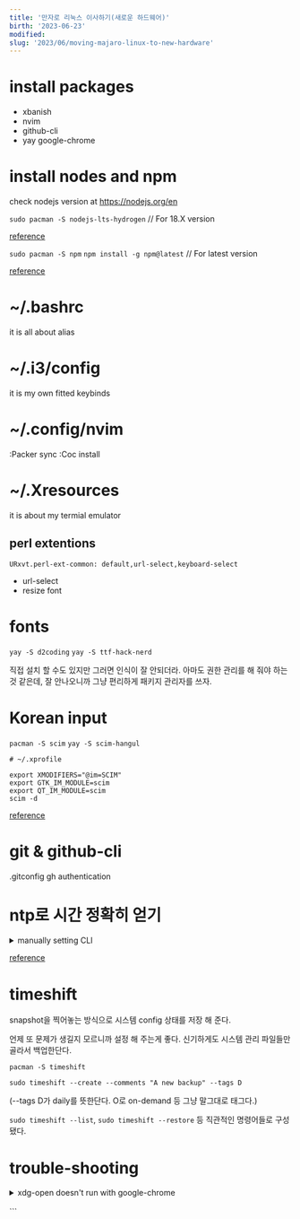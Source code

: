 ```yaml
---
title: '만자로 리눅스 이사하기(새로운 하드웨어)'
birth: '2023-06-23'
modified:
slug: '2023/06/moving-majaro-linux-to-new-hardware'
---
```


# install packages

- xbanish
- nvim
- github-cli
- yay google-chrome

# install nodes and npm

check nodejs version at https://nodejs.org/en

`sudo pacman -S nodejs-lts-hydrogen` // For 18.X version

[reference](https://wiki.archlinux.org/title/node.js)

`sudo pacman -S npm`
`npm install -g npm@latest` // For latest version

[reference](https://docs.npmjs.com/try-the-latest-stable-version-of-npm)

# ~/.bashrc

it is all about alias

# ~/.i3/config

it is my own fitted keybinds

# ~/.config/nvim

:Packer sync
:Coc install

# ~/.Xresources

it is about my termial emulator

## perl extentions

`URxvt.perl-ext-common: default,url-select,keyboard-select`

- url-select
- resize font

# fonts

`yay -S d2coding`
`yay -S ttf-hack-nerd`

직접 설치 할 수도 있지만 그러면 인식이 잘 안되더라. 아마도 권한 관리를 해 줘야 하는 것 같은데, 잘 안나오니까 그냥 편리하게 패키지 관리자를 쓰자.

# Korean input

`pacman -S scim`
`yay -S scim-hangul`

```
# ~/.xprofile

export XMODIFIERS="@im=SCIM"
export GTK_IM_MODULE=scim
export QT_IM_MODULE=scim
scim -d
```

[reference](https://dgkim5360.tistory.com/entry/basic-setup-of-korean-environment-for-arch-linux)

# git & github-cli

.gitconfig
gh authentication

# ntp로 시간 정확히 얻기

<details>
  <summary>manually setting CLI</summary>
  <div style="background-color: grey; padding: 10px; color: black">
  
This is just a quick article one how to change the timezone for Manjaro Linux.

1. Check the current time status by running:

   `timedatectl status`

2. Setting the NTP from Time

   `timedatectl set-ntp true`

3. Verify the time zones available

   `timedatectl list-timezones`

4. Set the time zone

   `timedatectl set-timezone <Time zone>`

- Example: `timedatectl set-timezone America/Chicago`

5. Check the Status to verify that the time zone set

   `timedatectl status`

Great! So you have manually set the timezone on Manjaro linux!

  </div>
</details>

[reference](https://ksummersill.medium.com/manually-change-the-time-on-manjaro-3e470616ee3c)

# timeshift

snapshot을 찍어놓는 방식으로 시스템 config 상태를 저장 해 준다.

언제 또 문제가 생길지 모르니까 설정 해 주는게 좋다. 신기하게도 시스템 관리 파일들만 골라서 백업한단다.

`pacman -S timeshift`

`sudo timeshift --create --comments "A new backup" --tags D`

(--tags D가 daily를 뜻한단다. O로 on-demand 등 그냥 말그대로 태그다.)

`sudo timeshift --list`, `sudo timeshift --restore` 등 직관적인 명령어들로 구성됐다.

# trouble-shooting

<details>
<summary>xdg-open doesn't run with google-chrome</summary>
  <div style="background-color: grey; padding: 10px; color: black">
  
```
~/.config/mimeapps.list
// comments with '#'

// FROM this
##x-scheme-handler/http=userapp-Pale Moon.desktop
##x-scheme-handler/https=userapp-Pale Moon.desktop
##x-scheme-handler/ftp=userapp-Pale Moon.desktop

// TO this
x-scheme-handler/http=google-chrome-stable.desktop
x-scheme-handler/https=google-chrome-stable.desktop
x-scheme-handler/ftp=userapp-Pale Moon.desktop

```
  </div>
</details><br>
```
